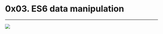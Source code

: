 # 0x03. ES6 data manipulation
<hr>
<img src='https://s3.amazonaws.com/alx-intranet.hbtn.io/uploads/medias/2019/12/6ab7bec4727cb5c91257.jpg?X-Amz-Algorithm=AWS4-HMAC-SHA256&X-Amz-Credential=AKIARDDGGGOUSBVO6H7D%2F20241007%2Fus-east-1%2Fs3%2Faws4_request&X-Amz-Date=20241007T121437Z&X-Amz-Expires=86400&X-Amz-SignedHeaders=host&X-Amz-Signature=0e2c51ab1651824fc1af9613ff098a2c69b00934f7c086f50f0dde4650426cc3'></img>
